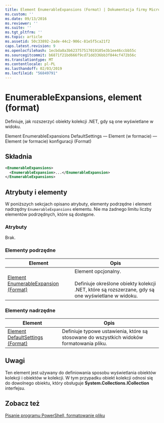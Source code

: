 ```yaml
---
title: Element EnumerableExpansions (Format) | Dokumentacja firmy Microsoft
ms.custom: ''
ms.date: 09/13/2016
ms.reviewer: ''
ms.suite: ''
ms.tgt_pltfrm: ''
ms.topic: article
ms.assetid: 50c33892-2ade-44c2-906c-81e5f5ca21f2
caps.latest.revision: 9
ms.openlocfilehash: 1ecbda8a3b623757517019105e3b1ee46ccbb55c
ms.sourcegitcommit: b6871f21bd666f9cd71dd336bb3f844cf472b56c
ms.translationtype: MT
ms.contentlocale: pl-PL
ms.lasthandoff: 02/03/2019
ms.locfileid: "56849791"
---
```

# <a name="enumerableexpansions-element-format"></a>EnumerableExpansions, element (format)

Definiuje, jak rozszerzyć obiekty kolekcji .NET, gdy są one wyświetlane w widoku.

Element EnumerableExpansions DefaultSettings — Element (w formacie) — Element (w formacie) konfiguracji (Format)

## <a name="syntax"></a>Składnia

```xml
<EnumerableExpansions>
  <EnumerableExpansion>...</EnumerableExpansion>
</EnumerableExpansions>
```

## <a name="attributes-and-elements"></a>Atrybuty i elementy

W poniższych sekcjach opisano atrybuty, elementy podrzędne i element nadrzędny `EnumerableExpansions` elementu. Nie ma żadnego limitu liczby elementów podrzędnych, które są dostępne.

### <a name="attributes"></a>Atrybuty

Brak.

### <a name="child-elements"></a>Elementy podrzędne

|Element|Opis|
|-------------|-----------------|
|[Element EnumerableExpansion (Format)](./enumerableexpansion-element-format.md)|Element opcjonalny.<br /><br /> Definiuje określone obiekty kolekcji .NET, które są rozszerzane, gdy są one wyświetlane w widoku.|

### <a name="parent-elements"></a>Elementy nadrzędne

|Element|Opis|
|-------------|-----------------|
|[Element DefaultSettings (Format)](./defaultsettings-element-format.md)|Definiuje typowe ustawienia, które są stosowane do wszystkich widoków formatowania pliku.|

## <a name="remarks"></a>Uwagi

Ten element jest używany do definiowania sposobu wyświetlania obiektów kolekcji i obiektów w kolekcji. W tym przypadku obiekt kolekcji odnosi się do dowolnego obiektu, który obsługuje **System.Collections.ICollection** interfejsu.

## <a name="see-also"></a>Zobacz też

[Pisanie programu PowerShell, formatowanie pliku](./writing-a-powershell-formatting-file.md)
